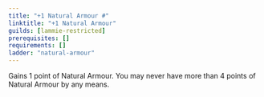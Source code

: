 ```yaml
---
title: "+1 Natural Armour #"
linktitle: "+1 Natural Armour"
guilds: [lammie-restricted]
prerequisites: []
requirements: []
ladder: "natural-armour"
---
```

Gains 1 point of Natural Armour. You may never have more than 4 points of Natural Armour by any means.